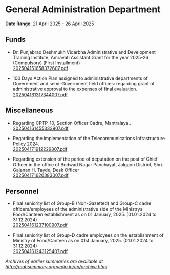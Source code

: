 # General Administration Department

**Date Range**: 21 April 2025 - 26 April 2025


## Funds
- Dr. Punjabrao Deshmukh Vidarbha Administrative and Development Training Institute, Amravati Assistant Grant for the year 2025-26 (Compulsory) (First Installment)\
  [202504151658372607.pdf](https://gr.maharashtra.gov.in/Site/Upload/Government%20Resolutions/English/202504151658372607.pdf)

- 100 Days Action Plan assigned to administrative departments of Government and semi-Government field offices: regarding grant of administrative approval to the expenses of final evaluation.\
  [202504161317344007.pdf](https://gr.maharashtra.gov.in/Site/Upload/Government%20Resolutions/English/202504161317344007.pdf)

## Miscellaneous
- Regarding CPTP-10, Section Officer Cadre, Mantralaya..\
  [202504161455333907.pdf](https://gr.maharashtra.gov.in/Site/Upload/Government%20Resolutions/English/202504161455333907.pdf)

- Regarding the implementation of the Telecommunications Infrastructure Policy 2024.\
  [202504171912229807.pdf](https://gr.maharashtra.gov.in/Site/Upload/Government%20Resolutions/English/202504171912229807.pdf)

- Regarding extension of the period of deputation on the post of Chief Officer in the office of Bodwad Nagar Panchayat, Jalgaon District, Shri. Gajanan H. Tayde, Desk Officer\
  [202504171620383007.pdf](https://gr.maharashtra.gov.in/Site/Upload/Government%20Resolutions/English/202504171620383007.pdf)

## Personnel
- Final seniority list of Group-B (Non-Gazetted) and Group-C cadre officers/employees of the administrative side of the Ministrys Food/Canteen establishment as on 01 January, 2025. (01.01.2024 to 31.12.2024)\
  [202504161237100907.pdf](https://gr.maharashtra.gov.in/Site/Upload/Government%20Resolutions/English/202504161237100907.pdf)

- Final seniority list of Group-D cadre employees on the establishment of Ministry of Food/Canteen as on 01st January, 2025. (01.01.2024 to 31.12.2024)\
  [202504161243125407.pdf](https://gr.maharashtra.gov.in/Site/Upload/Government%20Resolutions/English/202504161243125407.pdf)


*Archives of earlier summaries are available at http://mahsummary.orgpedia.in/en/archive.html*